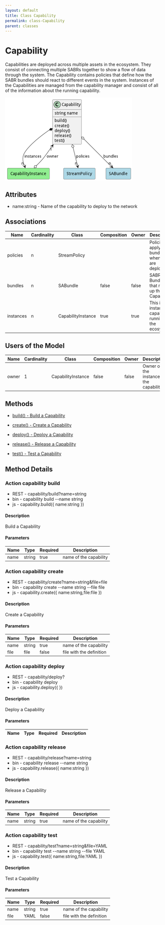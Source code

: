 ```yaml
---
layout: default
title: Class Capability
permalink: class-Capability
parent: classes
---
```


# Capability

Capabilities are deployed across multiple assets in the ecosystem. They consist of connecting multiple SABRs together to show a flow of data through the system. The Capability contains policies that define how the SABR bundles should react to different events in the system. Instances of the Capabilities are managed from the capability manager and consist of all of the information about the running capability.

![Logical Diagram](./logical.png)

## Attributes

* name:string - Name of the capability to deploy to the network


## Associations

| Name | Cardinality | Class | Composition | Owner | Description |
| --- | --- | --- | --- | --- | --- |
| policies | n | StreamPolicy |  |  | Policies to apply to the bundles when they are deployed. |
| bundles | n | SABundle | false | false | SABR Bundles that make up the Capabilities. |
| instances | n | CapabilityInstance | true | true | This is a instance of capability running in the ecosystem. |


## Users of the Model

| Name | Cardinality | Class | Composition | Owner | Description |
| --- | --- | --- | --- | --- | --- |
| owner | 1 | CapabilityInstance | false | false | Owner of the instance is the capability. |





## Methods

* [build() - Build a Capability](#action-build)

* [create() - Create a Capability](#action-create)

* [deploy() - Deploy a Capability](#action-deploy)

* [release() - Release a Capability](#action-release)

* [test() - Test a Capability](#action-test)


<h2>Method Details</h2>
    
### Action capability build



* REST - capability/build?name=string
* bin - capability build --name string
* js - capability.build({ name:string })

#### Description
Build a Capability


#### Parameters
| Name | Type | Required | Description |
|---|---|---|---|
| name | string |true | name of the capability |




### Action capability create



* REST - capability/create?name=string&amp;file=file
* bin - capability create --name string --file file
* js - capability.create({ name:string,file:file })

#### Description
Create a Capability


#### Parameters
| Name | Type | Required | Description |
|---|---|---|---|
| name | string |true | name of the capability |
| file | file |false | file with the definition |




### Action capability deploy



* REST - capability/deploy?
* bin - capability deploy 
* js - capability.deploy({  })

#### Description
Deploy a Capability


#### Parameters
| Name | Type | Required | Description |
|---|---|---|---|




### Action capability release



* REST - capability/release?name=string
* bin - capability release --name string
* js - capability.release({ name:string })

#### Description
Release a Capability


#### Parameters
| Name | Type | Required | Description |
|---|---|---|---|
| name | string |true | name of the capability |




### Action capability test



* REST - capability/test?name=string&amp;file=YAML
* bin - capability test --name string --file YAML
* js - capability.test({ name:string,file:YAML })

#### Description
Test a Capability


#### Parameters
| Name | Type | Required | Description |
|---|---|---|---|
| name | string |true | name of the capability |
| file | YAML |false | file with the definition |





